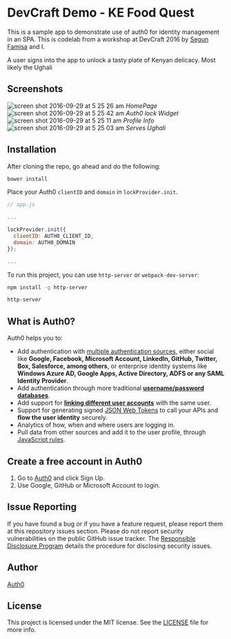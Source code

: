 # DevCraft Demo - KE Food Quest

This is a sample app to demonstrate use of auth0 for identity management in an SPA. This is codelab from a workshop at DevCraft 2016 by [Segun Famisa](https://github.com/segunfamisa) and I.

A user signs into the app to unlock a tasty plate of Kenyan delicacy. Most likely the Ughali

## Screenshots

![screen shot 2016-09-29 at 5 25 26 am](https://cloud.githubusercontent.com/assets/2946769/18939004/b79e42a8-8605-11e6-85de-b509ebff9570.png)
_HomePage_
![screen shot 2016-09-29 at 5 25 42 am](https://cloud.githubusercontent.com/assets/2946769/18939006/b79f314a-8605-11e6-971d-29bf4470d7ba.png)
_Auth0 lock Widget_
![screen shot 2016-09-29 at 5 25 11 am](https://cloud.githubusercontent.com/assets/2946769/18939005/b79ebf26-8605-11e6-975b-cd57b76a3d60.png)
_Profile Info_
![screen shot 2016-09-29 at 5 25 03 am](https://cloud.githubusercontent.com/assets/2946769/18939008/b7a0bd9e-8605-11e6-8770-f81113ba3dbc.png)
_Serves Ughali_


## Installation

After cloning the repo, go ahead and do the following:

```bash
bower install
```

Place your Auth0 `clientID` and `domain` in `lockProvider.init`.

```js
// app.js

...

lockProvider.init({
  clientID: AUTH0_CLIENT_ID,
  domain: AUTH0_DOMAIN
});

...
```

To run this project, you can use `http-server` or `webpack-dev-server`:

```bash
npm install -g http-server

http-server
```

## What is Auth0?

Auth0 helps you to:

* Add authentication with [multiple authentication sources](https://docs.auth0.com/identityproviders), either social like **Google, Facebook, Microsoft Account, LinkedIn, GitHub, Twitter, Box, Salesforce, among others**, or enterprise identity systems like **Windows Azure AD, Google Apps, Active Directory, ADFS or any SAML Identity Provider**.
* Add authentication through more traditional **[username/password databases](https://docs.auth0.com/mysql-connection-tutorial)**.
* Add support for **[linking different user accounts](https://docs.auth0.com/link-accounts)** with the same user.
* Support for generating signed [JSON Web Tokens](https://docs.auth0.com/jwt) to call your APIs and **flow the user identity** securely.
* Analytics of how, when and where users are logging in.
* Pull data from other sources and add it to the user profile, through [JavaScript rules](https://docs.auth0.com/rules).

## Create a free account in Auth0

1. Go to [Auth0](https://auth0.com) and click Sign Up.
2. Use Google, GitHub or Microsoft Account to login.

## Issue Reporting

If you have found a bug or if you have a feature request, please report them at this repository issues section. Please do not report security vulnerabilities on the public GitHub issue tracker. The [Responsible Disclosure Program](https://auth0.com/whitehat) details the procedure for disclosing security issues.

## Author

[Auth0](auth0.com)

## License

This project is licensed under the MIT license. See the [LICENSE](LICENSE) file for more info.
